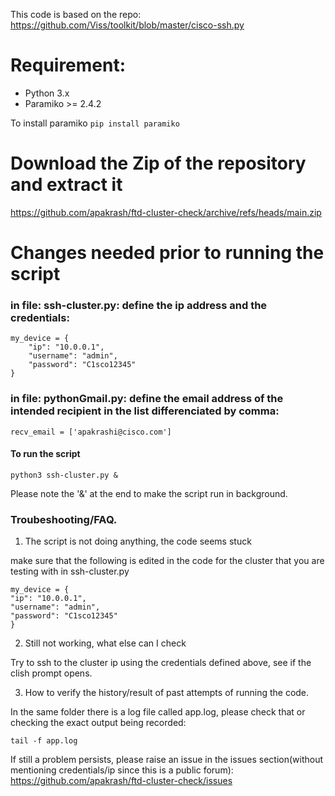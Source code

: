 This code is based on the repo: https://github.com/Viss/toolkit/blob/master/cisco-ssh.py

# Requirement:
- Python 3.x
- Paramiko >= 2.4.2

To install paramiko
```pip install paramiko```

# Download the Zip of the repository and extract it
https://github.com/apakrash/ftd-cluster-check/archive/refs/heads/main.zip

# Changes needed prior to running the script

### in file: ssh-cluster.py: define the ip address and the credentials:
```
my_device = {
    "ip": "10.0.0.1",
    "username": "admin",
    "password": "C1sco12345"
}
```
### in file: pythonGmail.py: define the email address of the intended recipient in the list differenciated by comma: 

```
recv_email = ['apakrashi@cisco.com']
```


#### To run the script

```
python3 ssh-cluster.py &
```
Please note the '&' at the end to make the script run in background.

### Troubeshooting/FAQ.

1. The script is not doing anything, the code seems stuck

make sure that the following is edited in the code for the cluster that you are testing with in ssh-cluster.py
```
my_device = {
"ip": "10.0.0.1",
"username": "admin",
"password": "C1sco12345"
}
```
2. Still not working, what else can I check

Try to ssh to the cluster ip using the credentials defined above, see if the clish prompt opens.

3. How to verify the history/result of past attempts of running the code.

In the same folder there is a log file called app.log, please check that or checking the exact output being recorded:

```
tail -f app.log
```

If still a problem persists, please raise an issue in the issues section(without mentioning credentials/ip since this is a public forum): https://github.com/apakrash/ftd-cluster-check/issues








